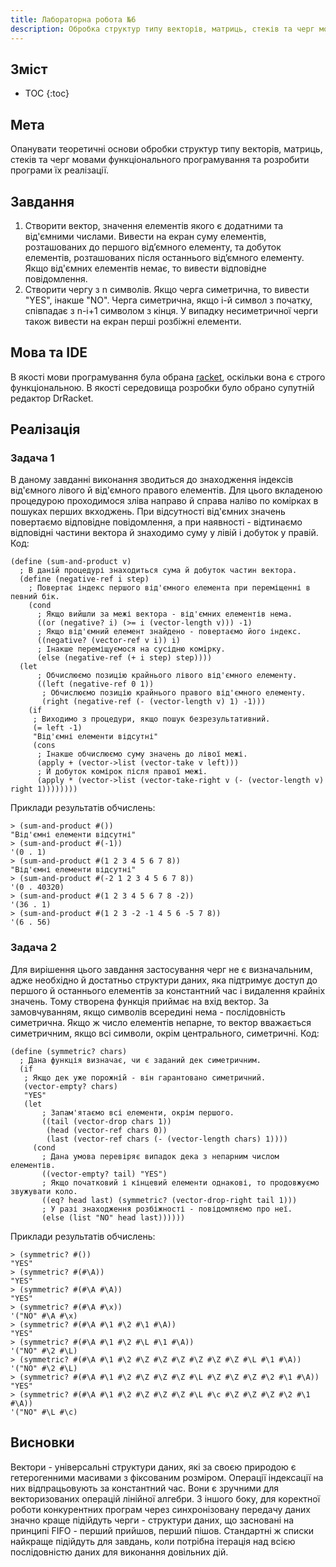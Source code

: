```yaml
---
title: Лабораторна робота №6
description: Обробка структур типу векторів, матриць, стеків та черг мовами функціонального програмування
---
```

## Зміст

* TOC
{:toc}

## Мета

Опанувати теоретичні основи обробки структур типу векторів, матриць, стеків та черг мовами функціонального
програмування та розробити програми їх реалізації.

## Завдання

1. Створити вектор, значення елементів якого є додатними та від'ємними числами. Вивести на екран суму елементів,
    розташованих до першого від’ємного елементу, та добуток елементів, розташованих після останнього від’ємного
    елементу. Якщо від'ємних елементів немає, то вивести відповідне повідомлення.
2. Створити чергу з n символів. Якщо черга симетрична, то вивести "YES", інакше "NO". Черга симетрична, якщо i-й
    символ з початку, співпадає з n-i+1 символом з кінця. У випадку несиметричної черги також вивести на екран перші
    розбіжні елементи.

## Мова та IDE

В якості мови програмування була обрана [racket](https://racket-lang.org/), оскільки вона є строго функціональною. В
якості середовища розробки було обрано супутній редактор DrRacket.

## Реалізація

### Задача 1

В даному завданні виконання зводиться до знаходження індексів від'ємного лівого й від'ємного правого елементів. Для
цього вкладеною процедурою проходимося зліва направо й справа наліво по комірках в пошуках перших вкходжень. При
відсутності від'ємних значень повертаємо відповідне повідомлення, а при наявності - відтинаємо відповідні частини
вектора й знаходимо суму у лівій і добуток у правій. Код:

```racket
(define (sum-and-product v)
  ; В даній процедурі знаходиться сума й добуток частин вектора.
  (define (negative-ref i step)
    ; Повертає індекс першого від'ємного елемента при переміщенні в певний бік.
    (cond
      ; Якщо вийшли за межі вектора - від'ємних елементів нема.
      ((or (negative? i) (>= i (vector-length v))) -1)
      ; Якщо від'ємний елемент знайдено - повертаємо його індекс.
      ((negative? (vector-ref v i)) i)
      ; Інакше переміщуємося на сусідню комірку.
      (else (negative-ref (+ i step) step))))
  (let
      ; Обчислюємо позицію крайнього лівого від'ємного елементу.
      ((left (negative-ref 0 1))
       ; Обчислюємо позицію крайнього правого від'ємного елементу.
       (right (negative-ref (- (vector-length v) 1) -1)))
    (if
     ; Виходимо з процедури, якщо пошук безрезультативний.
     (= left -1)
     "Від'ємні елементи відсутні"
     (cons
      ; Інакше обчислюємо суму значень до лівої межі.
      (apply + (vector->list (vector-take v left)))
      ; Й добуток комірок після правої межі.
      (apply * (vector->list (vector-take-right v (- (vector-length v) right 1))))))))
```

Приклади результатів обчислень:

```racket
> (sum-and-product #())
"Від'ємні елементи відсутні"
> (sum-and-product #(-1))
'(0 . 1)
> (sum-and-product #(1 2 3 4 5 6 7 8))
"Від'ємні елементи відсутні"
> (sum-and-product #(-2 1 2 3 4 5 6 7 8))
'(0 . 40320)
> (sum-and-product #(1 2 3 4 5 6 7 8 -2))
'(36 . 1)
> (sum-and-product #(1 2 3 -2 -1 4 5 6 -5 7 8))
'(6 . 56)
```

### Задача 2

Для вирішення цього завдання застосування черг не є визначальним, адже необхідно й достатньо структури даних, яка
підтримує доступ до першого й останнього елементів за константний час і видалення крайніх значень. Тому створена
функція приймає на вхід вектор. За замовчуванням, якщо символів всередині нема - послідовність симетрична. Якщо ж
число елементів непарне, то вектор вважається симетричним, якщо всі символи, окрім центрального, симетричні. Код:

```racket
(define (symmetric? chars)
  ; Дана функція визначає, чи є заданий дек симетричним.
  (if
   ; Якщо дек уже порожній - він гарантовано симетричний.
   (vector-empty? chars)
   "YES"
   (let
       ; Запам'ятаємо всі елементи, окрім першого.
       ((tail (vector-drop chars 1))
        (head (vector-ref chars 0))
        (last (vector-ref chars (- (vector-length chars) 1))))
     (cond
       ; Дана умова перевіряє випадок дека з непарним числом елементів.
       ((vector-empty? tail) "YES")
       ; Якщо початковий і кінцевий елементи однакові, то продовжуємо звужувати коло.
       ((eq? head last) (symmetric? (vector-drop-right tail 1)))
       ; У разі знаходження розбіжності - повідомляємо про неї.
       (else (list "NO" head last))))))
```

Приклади результатів обчислень:

```racket
> (symmetric? #())
"YES"
> (symmetric? #(#\A))
"YES"
> (symmetric? #(#\A #\A))
"YES"
> (symmetric? #(#\A #\x))
'("NO" #\A #\x)
> (symmetric? #(#\A #\1 #\2 #\1 #\A))
"YES"
> (symmetric? #(#\A #\1 #\2 #\L #\1 #\A))
'("NO" #\2 #\L)
> (symmetric? #(#\A #\1 #\2 #\Z #\Z #\Z #\Z #\Z #\Z #\L #\1 #\A))
'("NO" #\2 #\L)
> (symmetric? #(#\A #\1 #\2 #\Z #\Z #\Z #\L #\Z #\Z #\Z #\2 #\1 #\A))
"YES"
> (symmetric? #(#\A #\1 #\2 #\Z #\Z #\Z #\L #\c #\Z #\Z #\Z #\2 #\1 #\A))
'("NO" #\L #\c)
```

## Висновки

Вектори - універсальні структури даних, які за своєю природою є гетерогенними масивами з фіксованим розміром. Операції
індексації на них відпрацьовують за константний час. Вони є зручними для векторизованих операцій лінійної алгебри. З
іншого боку, для коректної роботи конкурентних програм через синхронізовану передачу даних значно краще підійдуть
черги - структури даних, що засновані на принципі FIFO - перший прийшов, перший пішов. Стандартні ж списки найкраще
підійдуть для завдань, коли потрібна ітерація над всією послідовністю даних для виконання довільних дій.
